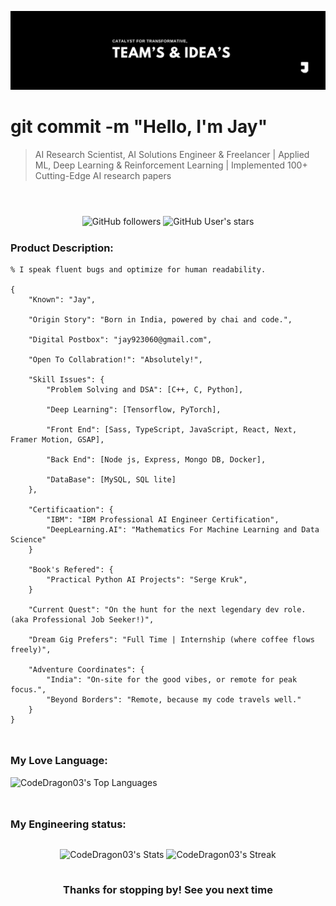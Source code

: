![Poster](./workflow/Poster.jpeg)

<h1>git commit -m "Hello, I'm Jay" </h1>
<blockquote style="margin-bottom:56px;">AI Research Scientist, AI Solutions Engineer & Freelancer |  Applied ML, Deep Learning & Reinforcement Learning | Implemented 100+ Cutting-Edge AI research papers</blockquote>

<div style="margin-bottom:24px;" align="center">

![GitHub followers](https://img.shields.io/github/followers/CodeDragon03?style=for-the-badge&logo=github)
![GitHub User's stars](https://img.shields.io/github/stars/CodeDragon03?style=for-the-badge&logo=github)

</div>

<h3>Product Description:</h3>

<div style="margin-bottom:48px;">

    % I speak fluent bugs and optimize for human readability.

    {
        "Known": "Jay",

        "Origin Story": "Born in India, powered by chai and code.",

        "Digital Postbox": "jay923060@gmail.com",

        "Open To Collabration!": "Absolutely!",

        "Skill Issues": {
            "Problem Solving and DSA": [C++, C, Python],

            "Deep Learning": [Tensorflow, PyTorch],

            "Front End": [Sass, TypeScript, JavaScript, React, Next, Framer Motion, GSAP],

            "Back End": [Node js, Express, Mongo DB, Docker],

            "DataBase": [MySQL, SQL lite]
        },

        "Certificaation": {
            "IBM": "IBM Professional AI Engineer Certification",
            "DeepLearning.AI": "Mathematics For Machine Learning and Data Science"
        }

        "Book's Refered": {
            "Practical Python AI Projects": "Serge Kruk",
        }

        "Current Quest": "On the hunt for the next legendary dev role. (aka Professional Job Seeker!)",

        "Dream Gig Prefers": "Full Time | Internship (where coffee flows freely)",

        "Adventure Coordinates": {
            "India": "On-site for the good vibes, or remote for peak focus.",
            "Beyond Borders": "Remote, because my code travels well."
        }
    }

</div>

<h3>My Love Language:</h3>

<div style="margin-bottom:48px;">

![CodeDragon03's Top Languages](https://github-readme-stats.vercel.app/api/top-langs/?username=CodeDragon03&theme=tokyonight&show_icons=true&hide_border=false&layout=compact)

</div>

<h3>My Engineering status:</h3>

<div style="display: flex; flex-direction:row; justify-content:center; margin-bottom:24px;" align="center">

![CodeDragon03's Stats](https://github-readme-stats.vercel.app/api?username=CodeDragon03&theme=tokyonight&show_icons=true&hide_border=false&count_private=true)
![CodeDragon03's Streak](https://github-readme-streak-stats.herokuapp.com/?user=CodeDragon03&theme=tokyonight&hide_border=false)

</div>

<footer align="center">

<h3 text-align="center">Thanks for stopping by! See you next time</h3>

</footer>
